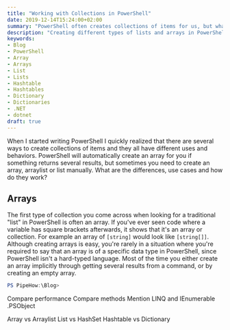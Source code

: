 ```yaml
---
title: "Working with Collections in PowerShell"
date: 2019-12-14T15:24:00+02:00
summary: "PowerShell often creates collections of items for us, but what are our options when explicitly wanting to declare an array, list, arraylist or another type of collection, and what are even the differences?"
description: "Creating different types of lists and arrays in PowerShell!"
keywords:
- Blog
- PowerShell
- Array
- Arrays
- List
- Lists
- Hashtable
- Hashtables
- Dictionary
- Dictionaries
- .NET
- dotnet
draft: true
---
```


When I started writing PowerShell I quickly realized that there are several ways to create collections of items and they all have different uses and behaviors. PowerShell will automatically create an array for you if something returns several results, but sometimes you need to create an array, arraylist or list manually. What are the differences, use cases and how do they work?

## Arrays

The first type of collection you come across when looking for a traditional "list" in PowerShell is often an array. If you've ever seen code where a variable has square brackets afterwards, it shows that it's an array or collection. For example an array of `[string]` would look like `[string[]]`. Although creating arrays is easy, you're rarely in a situation where you're required to say that an array is of a specific data type in PowerShell, since PowerShell isn't a hard-typed language. Most of the time you either create an array implicitly through getting several results from a command, or by creating an empty array.

```ps1
PS PipeHow:\Blog> 
```

Compare performance
Compare methods
Mention LINQ and IEnumerable
.PSObject

Array vs Arraylist
List vs HashSet
Hashtable vs Dictionary